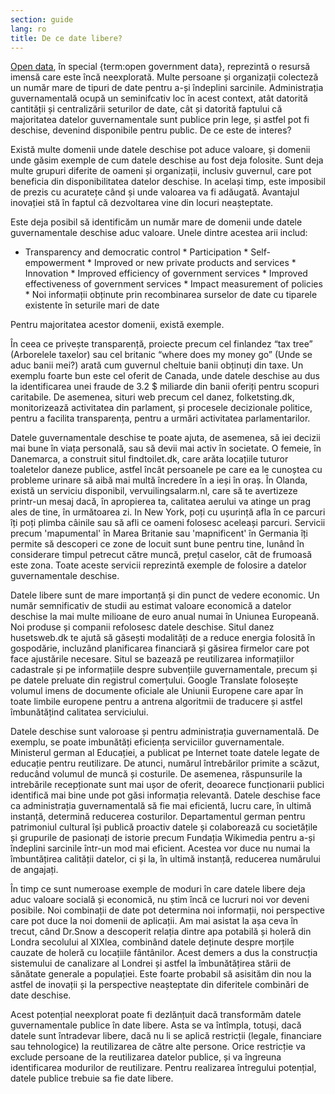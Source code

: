 ```yaml
---
section: guide
lang: ro
title: De ce date libere?
---
```


[Open data](/glossary/ro/terms/open-data/), în special {term:open government data}, reprezintă o resursă imensă care este încă neexplorată. Multe persoane și organizații colecteză un număr mare de tipuri de date pentru a-și îndeplini sarcinile. Administrația guvernamentală ocupă un seminifcativ loc în acest context, atât datorită cantității și centralizării seturilor de date, cât și datorită faptului că majoritatea datelor guvernamentale sunt publice prin lege, și astfel pot fi deschise, devenind disponibile pentru public. De ce este de interes?

Există multe domenii unde datele deschise pot aduce valoare, și domenii unde găsim exemple de cum datele deschise au fost deja folosite. Sunt deja multe grupuri diferite de oameni și organizații, inclusiv guvernul, care pot beneficia din disponibilitatea datelor deschise. In același timp, este imposibil de prezis cu acuratețe când și unde valoarea va fi adăugată. Avantajul inovației stă în faptul că dezvoltarea vine din locuri neașteptate.

Este deja posibil să identificăm un număr mare de domenii unde datele guvernamentale deschise aduc valoare. Unele dintre acestea arii includ:

-   Transparency and democratic control \* Participation \* Self-empowerment \* Improved or new private products and services \* Innovation \* Improved efficiency of government services \* Improved effectiveness of government services \* Impact measurement of policies \* Noi informații obținute prin recombinarea surselor de date cu tiparele existente în seturile mari de date

Pentru majoritatea acestor domenii, există exemple.

În ceea ce privește transparență, proiecte precum cel finlandez “tax tree” (Arborelele taxelor) sau cel britanic “where does my money go” (Unde se aduc banii mei?) arată cum guvernul cheltuie banii obținuți din taxe. Un exemplu foarte bun este cel oferit de Canada, unde datele deschise au dus la identificarea unei fraude de 3.2 \$ miliarde din banii oferiți pentru scopuri caritabile. De asemenea, situri web precum cel danez, folketsting.dk, monitorizează activitatea din parlament, și procesele decizionale politice, pentru a facilita transparența, pentru a urmări activitatea parlamentarilor.

Datele guvernamentale deschise te poate ajuta, de asemenea, să iei decizii mai bune în viața personală, sau să devii mai activ în societate. O femeie, în Danemarca, a construit situl findtoilet.dk, care arăta locațiile tuturor toaletelor daneze publice, astfel încât persoanele pe care ea le cunoștea cu probleme urinare să aibă mai multă încredere în a ieși în oraș. În Olanda, există un serviciu disponibil, vervuilingsalarm.nl, care să te avertizeze printr-un mesaj dacă, în apropierea ta, calitatea aerului va atinge un prag ales de tine, în următoarea zi. In New York, poți cu ușurință afla în ce parcuri îți poți plimba câinile sau să afli ce oameni folosesc aceleași parcuri. Servicii precum 'mapumental' în Marea Britanie sau 'mapnificent' în Germania îți permite să descoperi ce zone de locuit sunt bune pentru tine, lunând în considerare timpul petrecut către muncă, prețul caselor, cât de frumoasă este zona. Toate aceste servicii reprezintă exemple de folosire a datelor guvernamentale deschise.

Datele libere sunt de mare importanță și din punct de vedere economic. Un număr semnificativ de studii au estimat valoare economică a datelor deschise la mai multe milioane de euro anual numai în Uniunea Europeană. Noi produse și companii refolosesc datele deschise. Situl danez husetsweb.dk te ajută să găsești modalități de a reduce energia folosită în gospodărie, incluzând planificarea financiară și găsirea firmelor care pot face ajustările necesare. Situl se bazează pe reutilizarea informațiilor cadastrale și pe informațiile despre subvențiile guvernamentale, precum și pe datele preluate din registrul comerțului. Google Translate folosește volumul imens de documente oficiale ale Uniunii Europene care apar în toate limbile europene pentru a antrena algoritmii de traducere și astfel îmbunătățind calitatea serviciului.

Datele deschise sunt valoroase și pentru administrația guvernamentală. De exemplu, se poate imbunătăți eficiența serviciilor guvernamentale. Ministerul german al Educației, a publicat pe Internet toate datele legate de educație pentru reutilizare. De atunci, numărul întrebărilor primite a scăzut, reducând volumul de muncă și costurile. De asemenea, răspunsurile la intrebările recepționate sunt mai ușor de oferit, deoarece funcționarii publici identifică mai bine unde pot găsi informația relevantă. Datele deschise face ca administrația guvernamentală să fie mai eficientă, lucru care, în ultimă instanță, determină reducerea costurilor. Departamentul german pentru patrimoniul cultural își publică proactiv datele și colaborează cu societățile și grupurile de pasionați de istorie precum Fundația Wikimedia pentru a-și îndeplini sarcinile într-un mod mai eficient. Acestea vor duce nu numai la îmbuntățirea calității datelor, ci și la, în ultimă instanță, reducerea numărului de angajați.

În timp ce sunt numeroase exemple de moduri în care datele libere deja aduc valoare socială și economică, nu știm încă ce lucruri noi vor deveni posibile. Noi combinații de date pot determina noi informații, noi perspective care pot duce la noi domenii de aplicații. Am mai asistat la așa ceva în trecut, când Dr.Snow a descoperit relația dintre apa potabilă și holeră din Londra secolului al XIXlea, combinând datele deținute despre morțile cauzate de holeră cu locațiile fântânilor. Acest demers a dus la construcția sistemului de canalizare al Londrei și astfel la îmbunătățirea stării de sănătate generale a populației. Este foarte probabil să asisităm din nou la astfel de inovații și la perspective neașteptate din diferitele combinări de date deschise.

Acest potențial neexplorat poate fi dezlănțuit dacă transformăm datele guvernamentale publice în date libere. Asta se va întîmpla, totuși, dacă datele sunt întradevar libere, dacă nu li se aplică restricții (legale, financiare sau tehnologice) la reutilizarea de către alte persone. Orice restricție va exclude persoane de la reutilizarea datelor publice, și va îngreuna identificarea modurilor de reutilizare. Pentru realizarea întregului potențial, datele publice trebuie sa fie date libere.
